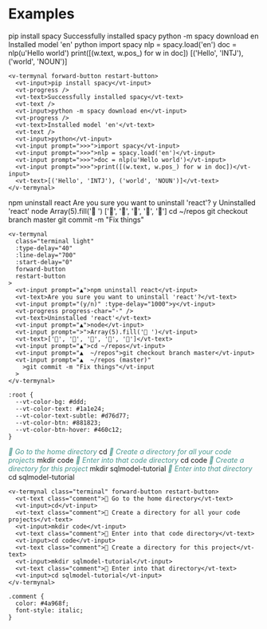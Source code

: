 # Examples

<CodeGroup>

<CodeGroupItem title="Terminal" >

<v-termynal class="terminal" forward-button restart-button>
  <vt-input>pip install spacy</vt-input>
  <vt-progress />
  <vt-text>Successfully installed spacy</vt-text>
  <vt-text />
  <vt-input>python -m spacy download en</vt-input>
  <vt-progress />
  <vt-text>Installed model 'en'</vt-text>
  <vt-text />
  <vt-input>python</vt-input>
  <vt-input prompt=">>>">import spacy</vt-input>
  <vt-input prompt=">>>">nlp = spacy.load('en')</vt-input>
  <vt-input prompt=">>>">doc = nlp(u'Hello world')</vt-input>
  <vt-input prompt=">>>">print([(w.text, w.pos_) for w in doc])</vt-input>
  <vt-text>[('Hello', 'INTJ'), ('world', 'NOUN')]</vt-text>
</v-termynal>

  </CodeGroupItem>
  
  <CodeGroupItem title="HTML">

```html:no-line-numbers
<v-termynal forward-button restart-button>
  <vt-input>pip install spacy</vt-input>
  <vt-progress />
  <vt-text>Successfully installed spacy</vt-text>
  <vt-text />
  <vt-input>python -m spacy download en</vt-input>
  <vt-progress />
  <vt-text>Installed model 'en'</vt-text>
  <vt-text />
  <vt-input>python</vt-input>
  <vt-input prompt=">>>">import spacy</vt-input>
  <vt-input prompt=">>>">nlp = spacy.load('en')</vt-input>
  <vt-input prompt=">>>">doc = nlp(u'Hello world')</vt-input>
  <vt-input prompt=">>>">print([(w.text, w.pos_) for w in doc])</vt-input>
  <vt-text>[('Hello', 'INTJ'), ('world', 'NOUN')]</vt-text>
</v-termynal>
```

  </CodeGroupItem>

</CodeGroup>

<CodeGroup>

<CodeGroupItem title="Terminal" >

<v-termynal class="terminal light" :type-delay="40" :line-delay="700" :start-delay="0" forward-button restart-button>
  <vt-input prompt="▲">npm uninstall react</vt-input>
  <vt-text>Are you sure you want to uninstall 'react'?</vt-text>
  <vt-input prompt="(y/n)" :type-delay="1000">y</vt-input>
  <vt-progress progress-char="·" />
  <vt-text>Uninstalled 'react'</vt-text>
  <vt-input prompt="▲">node</vt-input>
  <vt-input prompt=">">Array(5).fill('🦄 ')</vt-input>
  <vt-text>['🦄', '🦄', '🦄', '🦄', '🦄']</vt-text>
  <vt-input prompt="▲">cd ~/repos</vt-input>
  <vt-input prompt="▲  ~/repos">git checkout branch master</vt-input>
  <vt-input prompt="▲  ~/repos (master)"
    >git commit -m "Fix things"</vt-input
  >
</v-termynal>

  </CodeGroupItem>
  
  <CodeGroupItem title="HTML">

```html:no-line-numbers
<v-termynal
  class="terminal light"
  :type-delay="40"
  :line-delay="700"
  :start-delay="0"
  forward-button
  restart-button
>
  <vt-input prompt="▲">npm uninstall react</vt-input>
  <vt-text>Are you sure you want to uninstall 'react'?</vt-text>
  <vt-input prompt="(y/n)" :type-delay="1000">y</vt-input>
  <vt-progress progress-char="·" />
  <vt-text>Uninstalled 'react'</vt-text>
  <vt-input prompt="▲">node</vt-input>
  <vt-input prompt=">">Array(5).fill('🦄 ')</vt-input>
  <vt-text>['🦄', '🦄', '🦄', '🦄', '🦄']</vt-text>
  <vt-input prompt="▲">cd ~/repos</vt-input>
  <vt-input prompt="▲  ~/repos">git checkout branch master</vt-input>
  <vt-input prompt="▲  ~/repos (master)"
    >git commit -m "Fix things"</vt-input
  >
</v-termynal>
```

  </CodeGroupItem>

  <CodeGroupItem title="CSS">

```css:no-line-numbers
:root {
  --vt-color-bg: #ddd;
  --vt-color-text: #1a1e24;
  --vt-color-text-subtle: #d76d77;
  --vt-color-btn: #881823;
  --vt-color-btn-hover: #460c12;
}
```

  </CodeGroupItem>

</CodeGroup>

<CodeGroup>

<CodeGroupItem title="Terminal" >

<v-termynal class="terminal" forward-button restart-button>
  <vt-text class="comment">💬 Go to the home directory</vt-text>
  <vt-input>cd</vt-input>
  <vt-text class="comment">💬 Create a directory for all your code projects</vt-text>
  <vt-input>mkdir code</vt-input>
  <vt-text class="comment">💬 Enter into that code directory</vt-text>
  <vt-input>cd code</vt-input>
  <vt-text class="comment">💬 Create a directory for this project</vt-text>
  <vt-input>mkdir sqlmodel-tutorial</vt-input>
  <vt-text class="comment">💬 Enter into that directory</vt-text>
  <vt-input>cd sqlmodel-tutorial</vt-input>
</v-termynal>

  </CodeGroupItem>
  
  <CodeGroupItem title="HTML">

```html:no-line-numbers
<v-termynal class="terminal" forward-button restart-button>
  <vt-text class="comment">💬 Go to the home directory</vt-text>
  <vt-input>cd</vt-input>
  <vt-text class="comment">💬 Create a directory for all your code projects</vt-text>
  <vt-input>mkdir code</vt-input>
  <vt-text class="comment">💬 Enter into that code directory</vt-text>
  <vt-input>cd code</vt-input>
  <vt-text class="comment">💬 Create a directory for this project</vt-text>
  <vt-input>mkdir sqlmodel-tutorial</vt-input>
  <vt-text class="comment">💬 Enter into that directory</vt-text>
  <vt-input>cd sqlmodel-tutorial</vt-input>
</v-termynal>
```

  </CodeGroupItem>

  <CodeGroupItem title="CSS">

```css:no-line-numbers
.comment {
  color: #4a968f;
  font-style: italic;
}
```

  </CodeGroupItem>

</CodeGroup>

<style scoped>
.terminal {
  margin-top: 15px;
}

.light {
  --vt-color-bg: #ddd;
  --vt-color-text: #1a1e24;
  --vt-color-text-subtle: #d76d77;
  --vt-color-btn: #881823;
  --vt-color-btn-hover: #460c12;
}

.comment {
  color: #4a968f;
  font-style: italic;
}
</style>

